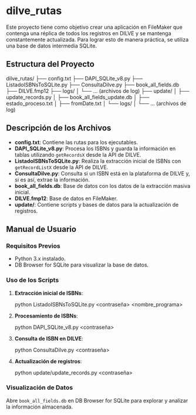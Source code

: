 # dilve_rutas

Este proyecto tiene como objetivo crear una aplicación en FileMaker que contenga una réplica de todos los registros en DILVE y se mantenga constantemente actualizada. Para lograr esto de manera práctica, se utiliza una base de datos intermedia SQLite.

## Estructura del Proyecto


dilve_rutas/
├── config.txt
├── DAPI_SQLite_v8.py
├── ListadoISBNsToSQLite.py
├── ConsultaDilve.py
├── book_all_fields.db
├── DILVE.fmp12
├── logs/
│ └── ... (archivos de log)
├── update/
│ ├── update_records.py
│ ├── book_all_fields_update.db
│ ├── estado_proceso.txt
│ ├── fromDate.txt
│ └── logs/
│ └── ... (archivos de log)


## Descripción de los Archivos

- **config.txt**: Contiene las rutas para los ejecutables.
- **DAPI_SQLite_v8.py**: Procesa los ISBNs y guarda la información en tablas utilizando `getRecordsX` desde la API de DILVE.
- **ListadoISBNsToSQLite.py**: Realiza la extracción inicial de ISBNs con `getRecordListX` desde la API de DILVE.
- **ConsultaDilve.py**: Consulta si un ISBN está en la plataforma de DILVE y, si es así, extrae la información.
- **book_all_fields.db**: Base de datos con los datos de la extracción masiva inicial.
- **DILVE.fmp12**: Base de datos en FileMaker.
- **update/**: Contiene scripts y bases de datos para la actualización de registros.

## Manual de Usuario

### Requisitos Previos

- Python 3.x instalado.
- DB Browser for SQLite para visualizar la base de datos.

### Uso de los Scripts

1. **Extracción inicial de ISBNs**:
    
    python ListadoISBNsToSQLite.py <usuario> <contraseña> <nombre_programa>
   

2. **Procesamiento de ISBNs**:
   
    python DAPI_SQLite_v8.py <usuario> <contraseña>
   

3. **Consulta de ISBN en DILVE**:
 
    python ConsultaDilve.py <usuario> <contraseña> <isbn>


4. **Actualización de registros**:

    python update/update_records.py <usuario> <contraseña>


### Visualización de Datos

Abre `book_all_fields.db` en DB Browser for SQLite para explorar y analizar la información almacenada.
